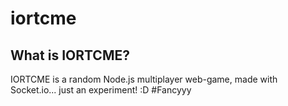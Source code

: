 # iortcme

## What is IORTCME?
IORTCME is a random Node.js multiplayer web-game, made with Socket.io... just an experiment! :D
#Fancyyy
